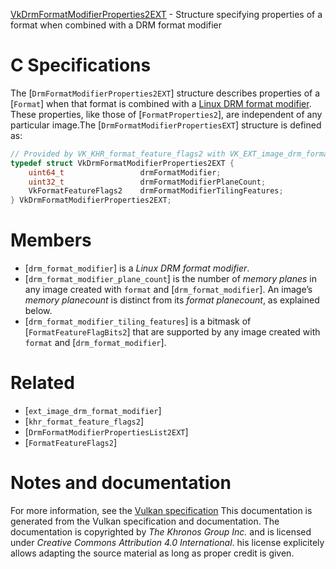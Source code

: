 [VkDrmFormatModifierProperties2EXT](https://www.khronos.org/registry/vulkan/specs/1.3-extensions/man/html/VkDrmFormatModifierProperties2EXT.html) - Structure specifying properties of a format when combined with a DRM format modifier

# C Specifications
The [`DrmFormatModifierProperties2EXT`] structure describes properties
of a [`Format`] when that format is combined with a
[Linux DRM format modifier](https://www.khronos.org/registry/vulkan/specs/1.3-extensions/html/vkspec.html#glossary-drm-format-modifier).
These properties, like those of [`FormatProperties2`], are independent
of any particular image.The [`DrmFormatModifierPropertiesEXT`] structure is defined as:
```c
// Provided by VK_KHR_format_feature_flags2 with VK_EXT_image_drm_format_modifier
typedef struct VkDrmFormatModifierProperties2EXT {
    uint64_t                 drmFormatModifier;
    uint32_t                 drmFormatModifierPlaneCount;
    VkFormatFeatureFlags2    drmFormatModifierTilingFeatures;
} VkDrmFormatModifierProperties2EXT;
```

# Members
- [`drm_format_modifier`] is a *Linux DRM format modifier*.
- [`drm_format_modifier_plane_count`] is the number of *memory planes* in any image created with `format` and [`drm_format_modifier`]. An image’s *memory planecount* is distinct from its *format planecount*, as explained below.
- [`drm_format_modifier_tiling_features`] is a bitmask of [`FormatFeatureFlagBits2`] that are supported by any image created with `format` and [`drm_format_modifier`].

# Related
- [`ext_image_drm_format_modifier`]
- [`khr_format_feature_flags2`]
- [`DrmFormatModifierPropertiesList2EXT`]
- [`FormatFeatureFlags2`]

# Notes and documentation
For more information, see the [Vulkan specification](https://www.khronos.org/registry/vulkan/specs/1.3-extensions/html/vkspec.html)
This documentation is generated from the Vulkan specification and documentation.
The documentation is copyrighted by *The Khronos Group Inc.* and is licensed under *Creative Commons Attribution 4.0 International*.
his license explicitely allows adapting the source material as long as proper credit is given.
        
